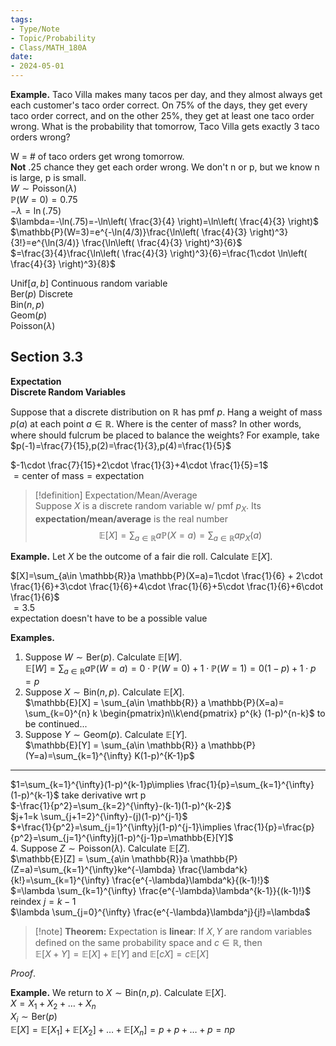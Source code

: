 ```yaml
---
tags:
- Type/Note
- Topic/Probability
- Class/MATH_180A
date:
- 2024-05-01
---
```

**Example.** Taco Villa makes many tacos per day, and they almost always get each customer's taco order correct. On 75% of the days, they get every taco order correct, and on the other 25%, they get at least one taco order wrong. What is the probability that tomorrow, Taco Villa gets exactly 3 taco orders wrong?  

W = # of taco orders get wrong tomorrow.  
**Not** .25 chance they get each order wrong. We don't n or p, but we know n is large, p is small.  
$W\sim \text{Poisson}(\lambda)$  
$\mathbb{P}(W=0)=0.75$  
$-\lambda=\ln(.75)$  
$\lambda=-\ln(.75)=-\ln\left( \frac{3}{4} \right)=\ln\left( \frac{4}{3} \right)$  
$\mathbb{P}(W=3)=e^{-\ln(4/3)}\frac{\ln\left( \frac{4}{3} \right)^3}{3!}=e^{\ln(3/4)} \frac{\ln\left( \frac{4}{3} \right)^3}{6}$  
$=\frac{3}{4}\frac{\ln\left( \frac{4}{3} \right)^3}{6}=\frac{1\cdot \ln\left( \frac{4}{3} \right)^3}{8}$  

$\text{Unif}[a,b]$ Continuous random variable  
$\text{Ber}(p)$ Discrete  
$\text{Bin}(n,p)$  
$\text{Geom}(p)$  
$\text{Poisson}(\lambda)$  

## Section 3.3  

**Expectation**  
**Discrete Random Variables**  

Suppose that a discrete distribution on $\mathbb{R}$ has pmf $p$. Hang a weight of mass $p(a)$ at each point $a\in \mathbb{R}$. Where is the center of mass? In other words, where should fulcrum be placed to balance the weights? For example, take $p(-1)=\frac{7}{15},p(2)=\frac{1}{3},p(4)=\frac{1}{5}$  

$-1\cdot \frac{7}{15}+2\cdot \frac{1}{3}+4\cdot \frac{1}{5}=1$  
$=\text{center of mass}=\text{expectation}$  

> [!definition] Expectation/Mean/Average  
> Suppose $X$ is a discrete random variable w/ pmf $p_{X}$. Its **expectation/mean/average** is the real number  
> $$\mathbb{E}[X]=\sum_{a\in \mathbb{R}} a \mathbb{P}(X=a) = \sum_{a\in \mathbb{R}} a p_{X}(a)$$  

**Example.** Let $X$ be the outcome of a fair die roll. Calculate $\mathbb{E}[X]$.  

$[X]=\sum_{a\in \mathbb{R}}a \mathbb{P}(X=a)=1\cdot \frac{1}{6} + 2\cdot \frac{1}{6}+3\cdot \frac{1}{6}+4\cdot \frac{1}{6}+5\cdot \frac{1}{6}+6\cdot \frac{1}{6}$  
$=3.5$  
expectation doesn't have to be a possible value  

**Examples.**  

1. Suppose $W\sim \text{Ber}(p)$. Calculate $\mathbb{E}[W]$.  
$\mathbb{E}[W]=\sum_{a\in \mathbb{R}} a \mathbb{P}(W=a) = 0\cdot \mathbb{P}(W=0) + 1\cdot \mathbb{P}(W=1)=0(1-p)+1\cdot p=p$  
2. Suppose $X\sim \text{Bin}(n,p)$. Calculate $\mathbb{E}[X]$.  
$\mathbb{E}[X] = \sum_{a\in \mathbb{R}} a \mathbb{P}(X=a)= \sum_{k=0}^{n} k \begin{pmatrix}n\\k\end{pmatrix} p^{k} (1-p)^{n-k}$ to be continued...  
3. Suppose $Y\sim \text{Geom}(p)$. Calculate $\mathbb{E}[Y]$.  
$\mathbb{E}[Y] = \sum_{a\in \mathbb{R}} a \mathbb{P}(Y=a)=\sum_{k=1}^{\infty} K(1-p)^{K-1}p$  
---  
$1=\sum_{k=1}^{\infty}(1-p)^{k-1}p\implies \frac{1}{p}=\sum_{k=1}^{\infty} (1-p)^{k-1}$ take derivative wrt p  
$-\frac{1}{p^2}=\sum_{k=2}^{\infty}-(k-1)(1-p)^{k-2}$  
$j+1=k \sum_{j+1=2}^{\infty}-(j)(1-p)^{j-1}$  
$+\frac{1}{p^2}=\sum_{j=1}^{\infty}j(1-p)^{j-1}\implies \frac{1}{p}=\frac{p}{p^2}=\sum_{j=1}^{\infty}j(1-p)^{j-1}p=\mathbb{E}[Y]$  
4. Suppose $Z\sim \text{Poisson}(\lambda)$. Calculate $\mathbb{E}[Z]$.  
$\mathbb{E}[Z] = \sum_{a\in \mathbb{R}}a \mathbb{P}(Z=a)=\sum_{k=1}^{\infty}ke^{-\lambda} \frac{\lambda^k}{k!}=\sum_{k=1}^{\infty} \frac{e^{-\lambda}\lambda^k}{(k-1)!}$  
$=\lambda \sum_{k=1}^{\infty} \frac{e^{-\lambda}\lambda^{k-1}}{(k-1)!}$ reindex $j=k-1$  
$\lambda \sum_{j=0}^{\infty} \frac{e^{-\lambda}\lambda^j}{j!}=\lambda$  

> [!note] **Theorem:** Expectation is **linear**: If $X,Y$ are random variables defined on the same probability space and $c\in \mathbb{R}$, then  
> $\mathbb{E}[X+Y]=\mathbb{E}[X]+\mathbb{E}[Y]$ and $\mathbb{E}[cX]=c \mathbb{E}[X]$  


*Proof*.  

**Example.** We return to $X\sim \text{Bin}(n,p)$. Calculate $\mathbb{E}[X]$.  
$X=X_{1}+X_{2}+\dots+X_{n}$  
$X_{i}\sim \text{Ber}(p)$  
$\mathbb{E}[X]=\mathbb{E}[X_{1}]+\mathbb{E}[X_{2}] + \dots + \mathbb{E}[X_{n}]=p+p+\dots+p=np$  
